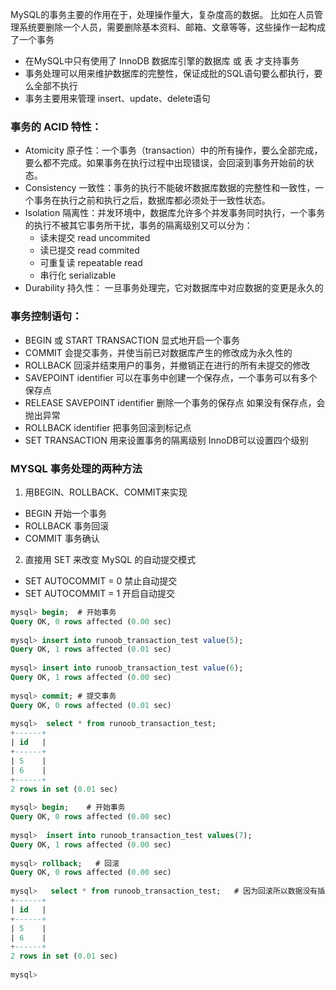 MySQL的事务主要的作用在于，处理操作量大，复杂度高的数据。
比如在人员管理系统要删除一个人员，需要删除基本资料、邮箱、文章等等，这些操作一起构成了一个事务

- 在MySQL中只有使用了 InnoDB 数据库引擎的数据库 或 表 才支持事务
- 事务处理可以用来维护数据库的完整性，保证成批的SQL语句要么都执行，要么全部不执行
- 事务主要用来管理 insert、update、delete语句

### 事务的 ACID 特性：

- Atomicity 原子性：一个事务（transaction）中的所有操作，要么全部完成，要么都不完成。如果事务在执行过程中出现错误，会回滚到事务开始前的状态。
- Consistency 一致性：事务的执行不能破坏数据库数据的完整性和一致性，一个事务在执行之前和执行之后，数据库都必须处于一致性状态。
- Isolation 隔离性：并发环境中，数据库允许多个并发事务同时执行，一个事务的执行不被其它事务所干扰，事务的隔离级别又可以分为：
  - 读未提交 read uncommited
  - 读已提交 read commited
  - 可重复读 repeatable read
  - 串行化 serializable
- Durability 持久性： 一旦事务处理完，它对数据库中对应数据的变更是永久的

### 事务控制语句：

- BEGIN 或 START TRANSACTION 显式地开启一个事务
- COMMIT 会提交事务，并使当前已对数据库产生的修改成为永久性的
- ROLLBACK 回滚并结束用户的事务，并撤销正在进行的所有未提交的修改
- SAVEPOINT identifier 可以在事务中创建一个保存点，一个事务可以有多个保存点
- RELEASE SAVEPOINT identifier 删除一个事务的保存点  如果没有保存点，会抛出异常
- ROLLBACK identifier 把事务回滚到标记点
- SET TRANSACTION 用来设置事务的隔离级别 InnoDB可以设置四个级别

### MYSQL 事务处理的两种方法

1. 用BEGIN、ROLLBACK、COMMIT来实现

- BEGIN 开始一个事务
- ROLLBACK 事务回滚
- COMMIT 事务确认

2. 直接用 SET 来改变 MySQL 的自动提交模式

- SET AUTOCOMMIT = 0 禁止自动提交
- SET AUTOCOMMIT = 1 开启自动提交

```SQL
mysql> begin;  # 开始事务
Query OK, 0 rows affected (0.00 sec)
 
mysql> insert into runoob_transaction_test value(5);
Query OK, 1 rows affected (0.01 sec)
 
mysql> insert into runoob_transaction_test value(6);
Query OK, 1 rows affected (0.00 sec)
 
mysql> commit; # 提交事务
Query OK, 0 rows affected (0.01 sec)
 
mysql>  select * from runoob_transaction_test;
+------+
| id   |
+------+
| 5    |
| 6    |
+------+
2 rows in set (0.01 sec)
 
mysql> begin;    # 开始事务
Query OK, 0 rows affected (0.00 sec)
 
mysql>  insert into runoob_transaction_test values(7);
Query OK, 1 rows affected (0.00 sec)
 
mysql> rollback;   # 回滚
Query OK, 0 rows affected (0.00 sec)
 
mysql>   select * from runoob_transaction_test;   # 因为回滚所以数据没有插入
+------+
| id   |
+------+
| 5    |
| 6    |
+------+
2 rows in set (0.01 sec)
 
mysql>
```